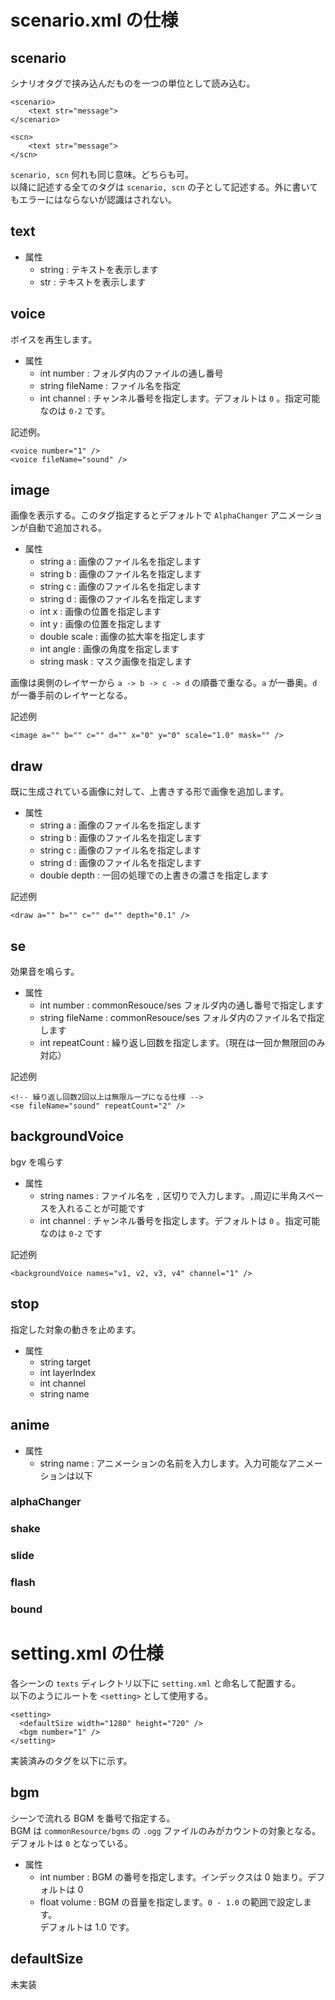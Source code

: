 # scenario.xml の仕様

## scenario

シナリオタグで挟み込んだものを一つの単位として読み込む。

    <scenario>
        <text str="message">
    </scenario>

    <scn>
        <text str="message">
    </scn>

`scenario, scn` 何れも同じ意味。どちらも可。  
以降に記述する全てのタグは `scenario, scn` の子として記述する。外に書いてもエラーにはならないが認識はされない。

## text

- 属性
    - string : テキストを表示します
    - str : テキストを表示します


## voice

ボイスを再生します。

- 属性
    - int number : フォルダ内のファイルの通し番号
    - string fileName : ファイル名を指定
    - int channel : チャンネル番号を指定します。デフォルトは `0` 。指定可能なのは `0-2` です。


記述例。

    <voice number="1" />
    <voice fileName="sound" />

## image

画像を表示する。このタグ指定するとデフォルトで `AlphaChanger` アニメーションが自動で追加される。

- 属性
    - string a : 画像のファイル名を指定します 
    - string b : 画像のファイル名を指定します 
    - string c : 画像のファイル名を指定します 
    - string d : 画像のファイル名を指定します 
    - int x : 画像の位置を指定します
    - int y : 画像の位置を指定します
    - double scale : 画像の拡大率を指定します
    - int angle : 画像の角度を指定します
    - string mask : マスク画像を指定します

画像は奥側のレイヤーから `a -> b -> c -> d` の順番で重なる。`a` が一番奥。`d` が一番手前のレイヤーとなる。

記述例

    <image a="" b="" c="" d="" x="0" y="0" scale="1.0" mask="" />

## draw

既に生成されている画像に対して、上書きする形で画像を追加します。

- 属性
    - string a : 画像のファイル名を指定します 
    - string b : 画像のファイル名を指定します 
    - string c : 画像のファイル名を指定します 
    - string d : 画像のファイル名を指定します 
    - double depth : 一回の処理での上書きの濃さを指定します

記述例

    <draw a="" b="" c="" d="" depth="0.1" />

## se

効果音を鳴らす。

- 属性
    - int number : commonResouce/ses フォルダ内の通し番号で指定します
    - string fileName : commonResouce/ses フォルダ内のファイル名で指定します
    - int repeatCount : 繰り返し回数を指定します。（現在は一回か無限回のみ対応）

記述例

    <!-- 繰り返し回数2回以上は無限ループになる仕様 -->
    <se fileName="sound" repeatCount="2" />

## backgroundVoice

bgv を鳴らす

- 属性
    - string names : ファイル名を `,` 区切りで入力します。`,`周辺に半角スペースを入れることが可能です
    - int channel : チャンネル番号を指定します。デフォルトは `0` 。指定可能なのは `0-2` です

記述例

    <backgroundVoice names="v1, v2, v3, v4" channel="1" />

## stop

指定した対象の動きを止めます。

- 属性
    - string target
    - int layerIndex
    - int channel
    - string name

## anime

- 属性
    - string name : アニメーションの名前を入力します。入力可能なアニメーションは以下

### alphaChanger 
### shake
### slide 
### flash 
### bound

# setting.xml の仕様

各シーンの `texts` ディレクトリ以下に `setting.xml` と命名して配置する。  
以下のようにルートを `<setting>`  として使用する。

    <setting>
      <defaultSize width="1280" height="720" />
      <bgm number="1" />
    </setting>

実装済みのタグを以下に示す。

## bgm

シーンで流れる BGM を番号で指定する。  
BGM は `commonResource/bgms` の `.ogg` ファイルのみがカウントの対象となる。  
デフォルトは `0` となっている。

- 属性
  - int number : BGM の番号を指定します。インデックスは 0 始まり。デフォルトは 0 
  - float volume : BGM の音量を指定します。`0 - 1.0` の範囲で設定します。  
  デフォルトは 1.0 です。

## defaultSize

未実装
